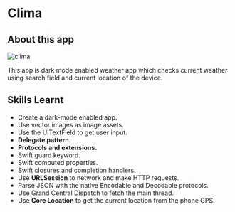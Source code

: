 


#  Clima
## About this app
![clima](https://github.com/nitishpoonia/weatherApp/assets/56960128/04725d85-3c36-4dcc-a3f9-7f5c06bee6e7)

This app is dark mode enabled weather app which checks current weather using search field and current location of the device.

## Skills Learnt


* Create a dark-mode enabled app.
* Use vector images as image assets.
* Use the UITextField to get user input. 
* **Delegate pattern**.
* **Protocols and extensions.**
* Swift guard keyword. 
* Swift computed properties.
* Swift closures and completion handlers.
* Use **URLSession** to network and make HTTP requests.
* Parse JSON with the native Encodable and Decodable protocols. 
* Use Grand Central Dispatch to fetch the main thread.
* Use **Core Location** to get the current location from the phone GPS. 




